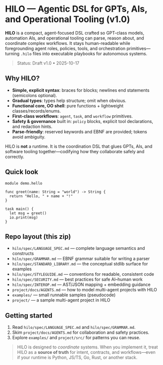 # HILO — Agentic DSL for GPTs, AIs, and Operational Tooling (v1.0)

**HILO** is a compact, agent-focused DSL crafted so GPT-class models, automation AIs, and operational tooling can parse, reason about, and coordinate complex workflows. It stays human-readable while foregrounding agent roles, policies, tools, and orchestration primitives—turning `.hilo` files into executable playbooks for autonomous systems.

> Status: Draft v1.0 • 2025-10-17

## Why HILO?

- **Simple, explicit syntax**: braces for blocks; newlines end statements (semicolons optional).
- **Gradual types**: types help structure; omit when obvious.
- **Functional core, OO shell**: pure functions + lightweight classes/records/enums.
- **First-class workflows**: `agent`, `task`, and `workflow` primitives.
- **Safety & governance** built in: `policy` blocks, explicit tool declarations, and redaction hints.
- **Parse-friendly**: reserved keywords and EBNF are provided; tokens avoid ambiguity.

HILO is **not** a runtime. It is the coordination DSL that glues GPTs, AIs, and software tooling together—codifying how they collaborate safely and correctly.

## Quick look

```hilo
module demo.hello

func greet(name: String = "world") -> String {
  return "Hello, " + name + "!"
}

task main() {
  let msg = greet()
  io.print(msg)
}
```

## Repo layout (this zip)

- `hilo/spec/LANGUAGE_SPEC.md` — complete language semantics and constructs  
- `hilo/spec/GRAMMAR.md` — EBNF grammar suitable for writing a parser  
- `hilo/spec/STANDARD_LIBRARY.md` — the conceptual stdlib surface for examples  
- `hilo/spec/STYLEGUIDE.md` — conventions for readable, consistent code  
- `hilo/spec/SECURITY.md` — best practices for safe AI–human work  
- `hilo/spec/INTEROP.md` — AST/JSON mapping + embedding guidance  
- `project/docs/AGENTS.md` — how to model multi-agent projects with HILO  
- `examples/` — small runnable samples (pseudocode)  
- `project/` — a sample multi-agent project in HILO

## Getting started

1. Read `hilo/spec/LANGUAGE_SPEC.md` and `hilo/spec/GRAMMAR.md`.  
2. Skim `project/docs/AGENTS.md` for collaboration and safety practices.  
3. Explore `examples/` and `project/src/` for patterns you can reuse.

> HILO is designed to *coordinate* systems. When you implement it, treat HILO as a **source of truth** for intent, contracts, and workflows—even if your runtime is Python, JS/TS, Go, Rust, or another stack.
